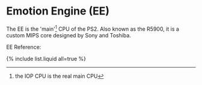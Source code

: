 # Emotion Engine (EE)

 The EE is the 'main'[^1] CPU of the PS2. Also known as the R5900, it is a custom MIPS core designed by Sony and Toshiba.


EE Reference:

{% include list.liquid all=true %}

[^1]: the IOP CPU is the real main CPU
